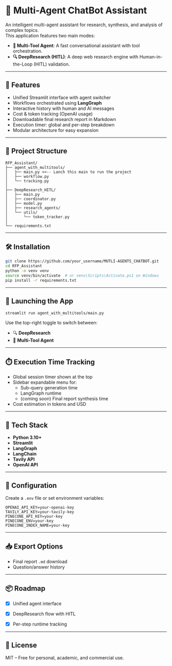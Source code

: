 # 🤖 Multi-Agent ChatBot Assistant

An intelligent multi-agent assistant for research, synthesis, and analysis of complex topics.  
This application features two main modes:

- **🧰 Multi-Tool Agent**: A fast conversational assistant with tool orchestration.
- **🔍 DeepResearch (HITL)**: A deep web research engine with Human-in-the-Loop (HITL) validation.

---

## 🚀 Features

- Unified Streamlit interface with agent switcher
- Workflows orchestrated using **LangGraph**
- Interactive history with human and AI messages
- Cost & token tracking (OpenAI usage)
- Downloadable final research report in Markdown
- Execution timer: global and per-step breakdown
- Modular architecture for easy expansion

---

## 📂 Project Structure

```
RFP_Assistant/
├── agent_with_multitools/
│   ├── main.py <<-- Lanch this main to run the project 
│   ├── workflow.py
│   └── tracking.py
│
├── DeepResearch_HITL/
│   ├── main.py
│   ├── coordinator.py
│   ├── model.py
│   ├── research_agents/
│   └── utils/
│       └── token_tracker.py
│                
└── requirements.txt
```

---

## 🛠️ Installation

```bash
git clone https://github.com/your_username/MUTLI-AGENTS_CHATBOT.git
cd RFP_Assistant
python -m venv venv
source venv/bin/activate  # or venv\Scripts\Activate.ps1 on Windows
pip install -r requirements.txt
```

---

## 🧪 Launching the App

```bash
streamlit run agent_with_multitools/main.py
```

Use the top-right toggle to switch between:

- 🔍 **DeepResearch**
- 🧰 **Multi-Tool Agent**

---

## ⏱️ Execution Time Tracking

- Global session timer shown at the top
- Sidebar expandable menu for:
  - Sub-query generation time
  - LangGraph runtime
  - (coming soon) Final report synthesis time
- Cost estimation in tokens and USD

---

## 🧠 Tech Stack

- **Python 3.10+**
- **Streamlit**
- **LangGraph**
- **LangChain**
- **Tavily API**
- **OpenAI API**

---

## 🔐 Configuration

Create a `.env` file or set environment variables:

```env
OPENAI_API_KEY=your-openai-key
TAVILY_API_KEY=your-tavily-key
PINECONE_API_KEY=your-key
PINECONE_ENV=your-key
PINECONE_INDEX_NAME=your-key

```

---

## 📥 Export Options

- Final report `.md` download
- Question/answer history


---

## 📦 Roadmap

- [x] Unified agent interface
- [x] DeepResearch flow with HITL
- [x] Per-step runtime tracking


---

## 🪪 License

MIT – Free for personal, academic, and commercial use.
